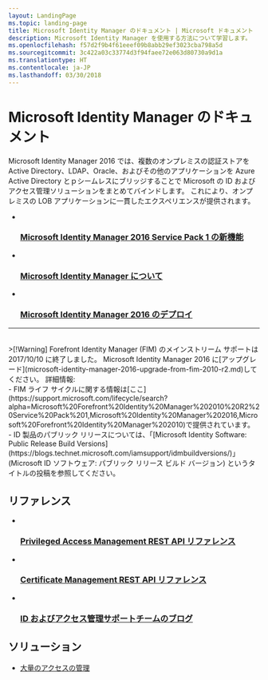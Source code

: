 ```yaml
---
layout: LandingPage
ms.topic: landing-page
title: Microsoft Identity Manager のドキュメント | Microsoft ドキュメント
description: Microsoft Identity Manager を使用する方法について学習します。
ms.openlocfilehash: f57d2f9b4f61eeef09b8abb29ef3023cba798a5d
ms.sourcegitcommit: 3c422a03c33774d3f94faee72e063d80730a9d1a
ms.translationtype: HT
ms.contentlocale: ja-JP
ms.lasthandoff: 03/30/2018
---
```

# <a name="microsoft-identity-manager-documentation"></a>Microsoft Identity Manager のドキュメント

Microsoft Identity Manager 2016 では、複数のオンプレミスの認証ストアを Active Directory、LDAP、Oracle、およびその他のアプリケーションを Azure Active Directory とｐシームレスにブリッジすることで Microsoft の ID およびアクセス管理ソリューションをまとめてバインドします。 これにより、オンプレミスの LOB アプリケーションに一貫したエクスペリエンスが提供されます。

<ul class="panelContent cardsFTitle">
    <li>
        <a href="/microsoft-identity-manager/microsoft-identity-manager-2016-sp1-release-notes">
        <div class="cardSize">
            <div class="cardPadding">
                <div class="card">
                    <div class="cardImageOuter">
                        <div class="cardImage">
                            <img src="/media/common/i_whats-new.svg" alt="" />
                        </div>
                    </div>
                    <div class="cardText">
                        <h3>Microsoft Identity Manager 2016 Service Pack 1 の新機能</h3>
                    </div>
                </div>
            </div>
        </div>
        </a>
    </li>
    <li>
        <a href="/microsoft-identity-manager/microsoft-identity-manager-2016">
        <div class="cardSize">
            <div class="cardPadding">
                <div class="card">
                    <div class="cardImageOuter">
                        <div class="cardImage">
                            <img src="/media/common/i_learn-about.svg" alt="" />
                        </div>
                    </div>
                    <div class="cardText">
                        <h3>Microsoft Identity Manager について</h3>                    </div>
                </div>
            </div>
        </div>
        </a>
    </li>
    <li>
        <a href="/microsoft-identity-manager/microsoft-identity-manager-deploy">
        <div class="cardSize">
            <div class="cardPadding">
                <div class="card">
                    <div class="cardImageOuter">
                        <div class="cardImage">
                            <img src="/media/common/deploy.svg" alt="" />
                        </div>
                    </div>
                    <div class="cardText">
                        <h3>Microsoft Identity Manager 2016 のデプロイ</h3>
                    </div>
                </div>
            </div>
        </div>
        </a>
    </li>
</ul>

---
<br>
>[!Warning]
Forefront Identity Manager (FIM) のメインストリーム サポートは 2017/10/10 に終了しました。 Microsoft Identity Manager 2016 に[アップグレード](microsoft-identity-manager-2016-upgrade-from-fim-2010-r2.md)してください。 詳細情報: </br>  - FIM ライフ サイクルに関する情報は[ここ](https://support.microsoft.com/lifecycle/search?alpha=Microsoft%20Forefront%20Identity%20Manager%202010%20R2%20Service%20Pack%201,Microsoft%20Identity%20Manager%202016,Microsoft%20Forefront%20Identity%20Manager%202010)で提供されています。 </br> - ID 製品のパブリック リリースについては、「[Microsoft Identity Software: Public Release Build Versions](https://blogs.technet.microsoft.com/iamsupport/idmbuildversions/)」(Microsoft ID ソフトウェア: パブリック リリース ビルド バージョン) というタイトルの投稿を参照してください。

<h2>リファレンス</h2>
<ul class="panelContent cardsFTitle">
    <li>
        <a href="/microsoft-identity-manager/reference/privileged-access-management-rest-api-reference">
        <div class="cardSize">
            <div class="cardPadding">
                <div class="card">
                    <div class="cardImageOuter">
                        <div class="cardImage">
                            <img src="/media/common/i_reference.svg" alt="" />
                        </div>
                    </div>
                    <div class="cardText">
                        <h3>Privileged Access Management REST API リファレンス</h3>
                    </div>
                </div>
            </div>
        </div>
        </a>
    </li>
        <li>
        <a href="/microsoft-identity-manager/reference/certificate-management-rest-api-reference">
        <div class="cardSize">
            <div class="cardPadding">
                <div class="card">
                    <div class="cardImageOuter">
                        <div class="cardImage">
                            <img src="/media/common/i_reference.svg" alt="" />
                        </div>
                    </div>
                    <div class="cardText">
                        <h3>Certificate Management REST API リファレンス</h3>
                    </div>
                </div>
            </div>
        </div>
        </a>
    </li>
    <li>
        <a href="https://blogs.technet.microsoft.com/iamsupport/">
        <div class="cardSize">
            <div class="cardPadding">
                <div class="card">
                    <div class="cardImageOuter">
                        <div class="cardImage">
                            <img src="/media/common/i_blog.svg" alt="" />
                        </div>
                    </div>
                    <div class="cardText">
                        <h3>ID およびアクセス管理サポートチームのブログ</h3>
                    </div>
                </div>
            </div>
        </div>
        </a>
    </li>
</ul>

<h2>ソリューション</h2>
<ul class="panelContent cardsW">
    <li>
        <div class="cardSize">
            <div class="cardPadding">
                <div class="card">
                    <div class="cardText">
                        <p><a href="/enterprise-mobility-security/solutions/manage-access-at-scale">大量のアクセスの管理</a></p>
                    </div>
                </div>
            </div>
        </div>
    </li>
</ul>
